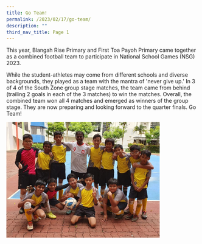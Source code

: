 ```yaml
---
title: Go Team!
permalink: /2023/02/17/go-team/
description: ""
third_nav_title: Page 1
---
```

<p>This year, Blangah Rise Primary and First Toa Payoh Primary came together as a combined football team to participate in National School Games (NSG) 2023.</p>
<p>While the student-athletes may come from different schools and diverse backgrounds, they played as a team with the mantra of 'never give up.' In 3 of 4 of the South Zone group stage matches, the team came from behind (trailing 2 goals in each of the 3 matches) to win the matches. Overall, the combined team won all 4 matches and emerged as winners of the group stage. They are now preparing and looking forward to the quarter finals. Go Team!</p>
<img style="width: 80%;" src="/images/goteam.jpg" />